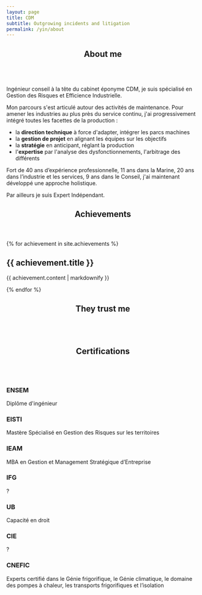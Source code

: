 ```yaml
---
layout: page
title: CDM
subtitle: Outgrowing incidents and litigation
permalink: /yin/about
---
```

<section>
    <header class="major">
        <h2>About me</h2>
    </header>
    <span class="image right"><img src="{{ 'assets/images/portrait.jpg' | absolute_url }}" alt="" /></span>
    <p>Ingénieur conseil à la tête du cabinet éponyme CDM, je suis spécialisé en Gestion des Risques et Efficience Industrielle.</p>
    <p>Mon parcours s'est articulé autour des activités de maintenance. Pour amener les industries au plus près du service continu, j'ai progressivement intégré toutes les facettes de la production :
    <ul>
        <li>la <strong>direction technique</strong> à force d'adapter, intégrer les parcs machines</li>
        <li>la <strong>gestion de projet</strong> en alignant les équipes sur les objectifs</li>
        <li>la <strong>stratégie</strong> en anticipant, réglant la production</li>
        <li>l'<strong>expertise</strong> par l'analyse des dysfonctionnements, l'arbitrage des différents</li>
    </ul></p>
    <p>Fort de 40 ans d’expérience professionnelle, 11 ans dans la Marine, 20 ans dans l’industrie et les services, 9 ans dans le Conseil, j'ai maintenant développé une approche holistique.</p>
    <p>Par ailleurs je suis Expert Indépendant.</p>
</section>

<section id="achievements">
    <header class="major">
        <h2>Achievements</h2>
    </header>
    {% for achievement in site.achievements %}
    <h2>{{ achievement.title }}</h2>
    <!-- <h2>{{ achievement.category }}</h2> -->
    <p>{{ achievement.content | markdownify }}</p>
    {% endfor %}
</section>

<section>
    <header class="major">
        <h2>They trust me</h2>
    </header>
    <div class="box alt">
        <div class="row gtr-50 gtr-uniform">
            <div class="col-4"><span class="image fit"><img src="{{ '/assets/images/aed.png' | absolute_url }}" alt="" /></span></div>
            <div class="col-4"><span class="image fit"><img src="{{ '/assets/images/areva.png' | absolute_url }}" alt="" /></span></div>
            <div class="col-4"><span class="image fit"><img src="{{ '/assets/images/benning.png' | absolute_url }}" alt="" /></span></div>
            <!-- Break -->
            <div class="col-4"><span class="image fit"><img src="{{ '/assets/images/mmp.png' | absolute_url }}" alt="" /></span></div>
            <div class="col-4"><span class="image fit"><img src="{{ '/assets/images/sealed-air.png' | absolute_url }}" alt="" /></span></div>
        </div>
    </div>
</section>

<section id="certifications">
    <header class="major">
        <h2>Certifications</h2>
    </header>
    <div class="features">
        <article>
            <span class="icon"><img src="{{ '/assets/images/ensem.png' | absolute_url }}" alt="" /></span>
            <div class="content">
                <h3>ENSEM</h3>
                <p>Diplôme d'ingénieur</p>
            </div>
        </article>
        <article>
            <span class="icon fa-paper-plane"></span>
            <div class="content">
                <h3>EISTI</h3>
                <p>Mastère Spécialisé en Gestion des Risques sur les territoires</p>
            </div>
        </article>
        <article>
            <span class="icon fa-rocket"></span>
            <div class="content">
                <h3>IEAM</h3>
                <p>MBA en Gestion et Management Stratégique d’Entreprise</p>
            </div>
        </article>
        <article>
            <span class="icon fa-signal"></span>
            <div class="content">
                <h3>IFG</h3>
                <p>?</p>
            </div>
        </article>
        <article>
            <span class="icon fa-signal"></span>
            <div class="content">
                <h3>UB</h3>
                <p>Capacité en droit</p>
            </div>
        </article>
        <article>
            <span class="icon fa-signal"></span>
            <div class="content">
                <h3>CIE</h3>
                <p>?</p>
            </div>
        </article>
        <article>
            <span class="icon fa-signal"></span>
            <div class="content">
                <h3>CNEFIC</h3>
                <p>Experts certifié dans le Génie frigorifique, le Génie climatique, le domaine des pompes à chaleur, les transports frigorifiques et l’isolation</p>
            </div>
        </article>
    </div>
</section>
